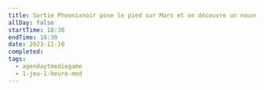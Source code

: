 ```yaml
---
title: Sortie Phoenixnoir pose le pied sur Mars et on découvre un nouveau monde
allDay: false
startTime: 18:30
endTime: 18:30
date: 2023-11-10
completed: 
tags:
  - agendaytmediegame
  - 1-jeu-1-heure-med
---
```

